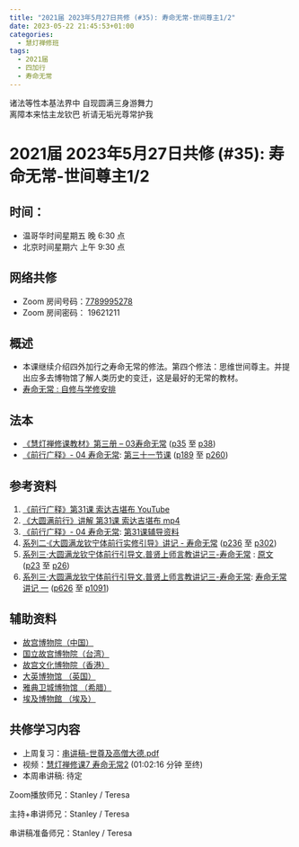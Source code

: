 ```yaml
---
title: "2021届 2023年5月27日共修 (#35): 寿命无常-世间尊主1/2"
date: 2023-05-22 21:45:53+01:00
categories:
  - 慧灯禅修班
tags:
  - 2021届
  - 四加行
  - 寿命无常
---
```

<!--StartFragment-->

诸法等性本基法界中 自现圆满三身游舞力\
离障本来怙主龙钦巴 祈请无垢光尊常护我

# 2021届 2023年5月27日共修 (#35): 寿命无常-世间尊主1/2

<!--EndFragment-->

## 时间：

* 温哥华时间星期五 晚 6:30 点
* 北京时间星期六 上午 9:30 点

## 网络共修

* Zoom 房间号码：[7789995278](https://us02web.zoom.us/j/7789995278?pwd=VjZmbWJFY2k2K0E5RVB2cTNIQmhqUT09)
* Zoom 房间密码： 19621211

## 概述

* 本课继续介绍四外加行之寿命无常的修法。第四个修法：思维世间尊主。并提出应多去博物馆了解人类历史的变迁，这是最好的无常的教材。
* [寿命无常 : 自修与学修安排](https://fohuifayu.com/index.php/huideng-jiangtang/chanxiuke/zen-03/8653-zen03-smwc?title=)

## 法本

* [《慧灯禅修课教材》第三册 – 03寿命无常](https://huidengchanxiu.net/books/b3/3-03) ([p35](https://huidengchanxiu.net/books/b3/3-03/#p35) 至 [p38](https://huidengchanxiu.net/books/b3/3-03/#p38))
* [《前行广释》- 04 寿命无常](https://huidengchanxiu.net/refs/qxgs/qxgs-04wc): [](https://huidengchanxiu.net/refs/qxgs/qxgs-04wc/#%E7%AC%AC%E4%BA%8C%E5%8D%81%E4%B9%9D%E8%8A%82%E8%AF%BE)[第三十一节课](https://huidengchanxiu.net/refs/qxgs/qxgs-04wc/#%E7%AC%AC%E4%B8%89%E5%8D%81%E4%B8%80%E8%8A%82%E8%AF%BE) ([p189](https://huidengchanxiu.net/refs/qxgs/qxgs-04wc/#p189) 至 [p260](https://huidengchanxiu.net/refs/qxgs/qxgs-04wc/#p260))

## 参考资料

1. [《前行广释》第31课 索达吉堪布 YouTube](https://www.youtube.com/watch?v=BsPE0UIjjk4&list=PLAnEIprIVklfWTKX6X1gI9eR_phiB8B4b&index=33)
2. [《大圆满前行》讲解 第31课 索达吉堪布 mp4](http://huidengchanxiu.net/jmy/007-%E5%A4%A7%E5%9C%86%E6%BB%A1%E5%89%8D%E8%A1%8C%E5%B9%BF%E9%87%8A/007-%E5%89%8D%E8%A1%8C%E5%B9%BF%E9%87%8A%E8%A7%86%E9%A2%91/%e3%80%8a%e5%a4%a7%e5%9c%86%e6%bb%a1%e5%89%8d%e8%a1%8c%e3%80%8b%e8%ae%b2%e8%a7%a3%e7%ac%ac31%e8%af%be.mp4)
3. [《前行广释》- 04 寿命无常](https://huidengchanxiu.net/refs/qxgs/fudao/qxgsfd-04wc): [第31课辅导资料](https://huidengchanxiu.net/refs/qxgs/fudao/qxgsfd-04wc/#%E5%89%8D%E8%A1%8C%E5%B9%BF%E9%87%8A%E7%AC%AC31%E8%AF%BE%E8%BE%85%E5%AF%BC%E8%B5%84%E6%96%99)
4. [系列二·《大圆满龙钦宁体前行实修引导》讲记 - 寿命无常](https://huidengchanxiu.net/refs/xmfw/s2-sxyd2-smwc) ([p236](https://huidengchanxiu.net/refs/xmfw/s2-sxyd2-smwc/#p236) 至 [p302](https://huidengchanxiu.net/refs/xmfw/s2-sxyd2-smwc/#p302))
5. [系列三·大圆满龙钦宁体前行引导文.普贤上师言教讲记三-寿命无常](https://huidengchanxiu.net/refs/xmfw/s3-ydw3-smwc) : [原文](https://huidengchanxiu.net/refs/xmfw/s3-ydw3-smwc#%E5%AF%BF%E5%91%BD%E6%97%A0%E5%B8%B8%E4%B8%80%E5%8E%9F%E6%96%87) ([p23](https://huidengchanxiu.net/refs/xmfw/s3-ydw3-smwc/#p23) 至 [p26](https://huidengchanxiu.net/refs/xmfw/s3-ydw3-smwc/#p26))
6. [系列三·大圆满龙钦宁体前行引导文.普贤上师言教讲记三-寿命无常](https://huidengchanxiu.net/refs/xmfw/s3-ydw3-smwc): [](https://huidengchanxiu.net/refs/xmfw/s3-ydw3-smwc#%E5%AF%BF%E5%91%BD%E6%97%A0%E5%B8%B8%E8%AE%B2%E8%AE%B0-%E4%B8%80)[寿命无常讲记 一](https://huidengchanxiu.net/refs/xmfw/s3-ydw3-smwc#%E5%AF%BF%E5%91%BD%E6%97%A0%E5%B8%B8%E8%AE%B2%E8%AE%B0-%E4%B8%80) ([p626](https://huidengchanxiu.net/refs/xmfw/s3-ydw3-smwc/#p626) 至 [p1091](https://huidengchanxiu.net/refs/xmfw/s3-ydw3-smwc/#p1091))

## 辅助资料

* [故宫博物院（中国）](https://www.dpm.org.cn/Home.html)
* [国立故宫博物院（台湾）](https://www.npm.gov.tw/)
* [故宫文化博物院（香港）](https://www.hkpm.org.hk/tc/home)
* [大英博物馆 （英国）](https://britishmuseum.org.cn/)
* [雅典卫城博物馆 （希腊）](https://www.theacropolismuseum.gr/en/)
* [埃及博物館 （埃及）](https://egyptianmuseumcairo.eg/emc/)

## **共修学习内容**

* 上周复习：[串讲稿-世尊及高僧大德.pdf](https://www.huidengvan.com/f/up/%E4%B8%B2%E8%AE%B2%E7%A8%BF-%E5%AF%BF%E5%91%BD%E6%97%A0%E5%B8%B8-%E4%B8%96%E5%B0%8A%E5%8F%8A%E9%AB%98%E5%83%A7%E5%A4%A7%E5%BE%B7.pdf)[](https://www.huidengvan.com/f/up/%E4%B8%8A%E5%91%A8%E5%A4%8D%E4%B9%A0-%E5%86%85%E6%83%85%E4%BC%97%E7%94%9F.docx)
* 视频：[慧灯禅修课7 寿命无常2](https://fohuifayu.com/index.php/huideng-jiangtang/chanxiuke/zen-03/658-l15076) (01:02:16 分钟 至终)
* 本周串讲稿: 待定

Zoom播放师兄：Stanley / Teresa

主持+串讲师兄：Stanley / Teresa

串讲稿准备师兄：Stanley / Teresa

<!--EndFragment-->